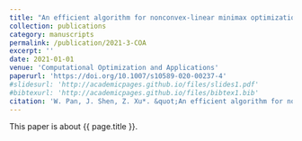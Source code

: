 ```yaml
---
title: "An efficient algorithm for nonconvex-linear minimax optimization problem and its application in solving weighted maximin dispsersion problem"
collection: publications
category: manuscripts
permalink: /publication/2021-3-COA
excerpt: ''
date: 2021-01-01
venue: 'Computational Optimization and Applications'
paperurl: 'https://doi.org/10.1007/s10589-020-00237-4'
#slidesurl: 'http://academicpages.github.io/files/slides1.pdf'
#bibtexurl: 'http://academicpages.github.io/files/bibtex1.bib'
citation: 'W. Pan, J. Shen, Z. Xu*. &quot;An efficient algorithm for nonconvex-linear minimax optimization problem and its application in solving weighted maximin dispsersion problem.&quot; <i>Computational Optimization and Applications</i>. 78(1):287-306, 2021. https://doi.org/10.1007/s10589-020-00237-4'
---
```


This paper is about {{ page.title }}.
